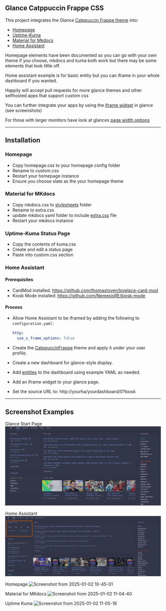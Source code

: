 ## Glance Catppuccin Frappe CSS

This project integrates the Glance [Catppuccin Frappe theme](https://github.com/glanceapp/glance/blob/v0.6.2/docs/themes.md) into:

- [Homepage](https://gethomepage.dev/)
- [Uptime-Kuma](https://github.com/louislam/uptime-kuma)
- [Material for Mkdocs](https://squidfunk.github.io/mkdocs-material/)
- [Home Assistant](https://github.com/home-assistant/home-assistant.io)

Homepage elements have been documented so you can go with your own theme if you choose, mkdocs and kuma both work but there may be some elements that look little off.

Home assistant example is for basic entity but you can iframe in your whole dashboard if you wanted.

Happily will accept pull requests for more glance themes and other selfhosted apps that support custom css

You can further integrate your apps by using the [iframe widget](https://github.com/glanceapp/glance/blob/v0.6.2/docs/configuration.md#iframe) in glance (see screenshots)

For those with larger monitors have look at glances [page width options](https://github.com/glanceapp/glance/blob/v0.6.2/docs/configuration.md#pages--columns) 

---

## Installation

### Homepage
- Copy homepage.css to your homepage config folder
- Rename to custom.css
- Restart your homepage instance
- Ensure you choose slate as the your homepage theme

### Material for MKdocs
- Copy mkdocs.css to [stylesheets](https://squidfunk.github.io/mkdocs-material/customization/?h=css#additional-css) folder
- Rename to extra.css
- update mkdocs yaml folder to include [extra.css](https://squidfunk.github.io/mkdocs-material/customization/?h=css#additional-css) file
- Restart your mkdocs instance

### Uptime-Kuma Status Page
- Copy the contents of kuma.css
- Create and edit a status page
- Paste into custom.css section 

### Home Assistant
#### Prerequisites

- CardMod installed: https://github.com/thomasloven/lovelace-card-mod  
- Kiosk Mode installed: https://github.com/NemesisRE/kiosk-mode  

#### Process

- Allow Home Assistant to be iframed by adding the following to `configuration.yaml`:

  ```yaml
  http:
    use_x_frame_options: false
  ```
- Create the [CatppuccinFrappe](https://github.com/stonkage/fantastic-broccoli/blob/main/css/homeassistant/Catppuccin-Frappe.yaml) theme and apply it under your user profile.
- Create a new dashboard for glance-style display.
- Add [entities](https://github.com/stonkage/fantastic-broccoli/blob/main/css/homeassistant/entity-example.yaml) to the dashboard using example YAML as needed.
- Add an iframe widget to your glance page.
- Set the source URL to: http://yourha/yourdashboard/0?kiosk 









---

## Screenshot Examples

Glance Start Page
![Screenshot](https://github.com/stonkage/fantastic-broccoli/blob/main/screenshots/glance.png)

Home Assistant
![homeassistant](https://github.com/stonkage/fantastic-broccoli/blob/main/screenshots/homeassistant.png)

Homepage
![Screenshot from 2025-01-02 10-45-01](https://github.com/user-attachments/assets/2bda7047-9310-465d-b22f-8f4a502ce039)

Material for MKdocs
![Screenshot from 2025-01-02 11-04-40](https://github.com/user-attachments/assets/83ca6418-0248-4b4d-a0d2-99b36f98fc1d)

Uptime Kuma
![Screenshot from 2025-01-02 11-05-18](https://github.com/user-attachments/assets/1e3e31ec-ade9-452b-bfaf-195eedb1a5ba)






